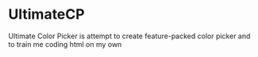 # UltimateCP
Ultimate Color Picker is attempt to create feature-packed color picker and to train me coding html on my own
